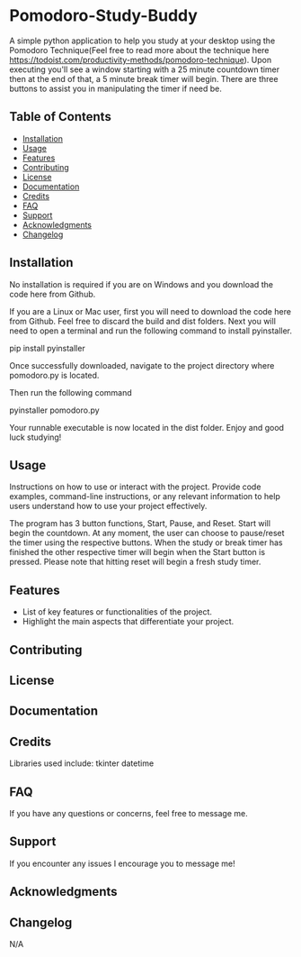 # Pomodoro-Study-Buddy

A simple python application to help you study at your desktop using the Pomodoro Technique(Feel free to read more about the technique here https://todoist.com/productivity-methods/pomodoro-technique). Upon executing you'll see a window starting with a 25 minute countdown timer then at the end of that, a 5 minute break timer will begin. There are three buttons to assist you in manipulating the timer if need be.

## Table of Contents

- [Installation](#installation)
- [Usage](#usage)
- [Features](#features)
- [Contributing](#contributing)
- [License](#license)
- [Documentation](#documentation)
- [Credits](#credits)
- [FAQ](#faq)
- [Support](#support)
- [Acknowledgments](#acknowledgments)
- [Changelog](#changelog)

## Installation

No installation is required if you are on Windows and you download the code here from Github. 

If you are a Linux or Mac user, first you will need to download the code here from Github. Feel free to discard the build and dist folders. Next you will need to open a terminal and run the following command to install pyinstaller.

pip install pyinstaller

Once successfully downloaded, navigate to the project directory where pomodoro.py is located.

Then run the following command

pyinstaller pomodoro.py

Your runnable executable is now located in the dist folder. Enjoy and good luck studying!

## Usage

Instructions on how to use or interact with the project. Provide code examples, command-line instructions, or any relevant information to help users understand how to use your project effectively.

The program has 3 button functions, Start, Pause, and Reset. Start will begin the countdown. At any moment, the user can choose to pause/reset the timer using the respective buttons. When the study or break timer has finished the other respective timer will begin when the Start button is pressed. Please note that hitting reset will begin a fresh study timer.

## Features

- List of key features or functionalities of the project.
- Highlight the main aspects that differentiate your project.

## Contributing

## License

## Documentation

## Credits

Libraries used include:
tkinter
datetime

## FAQ

If you have any questions or concerns, feel free to message me.

## Support

If you encounter any issues I encourage you to message me!

## Acknowledgments

## Changelog

N/A
